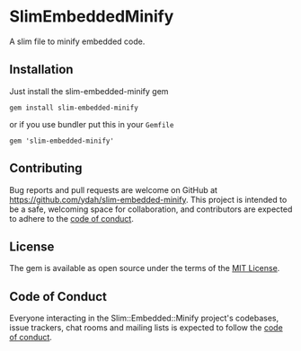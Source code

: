 # SlimEmbeddedMinify

A slim file to minify embedded code.

## Installation

Just install the slim-embedded-minify gem

```
gem install slim-embedded-minify
```

or if you use bundler put this in your `Gemfile`

```
gem 'slim-embedded-minify'
```

## Contributing

Bug reports and pull requests are welcome on GitHub at https://github.com/ydah/slim-embedded-minify. This project is intended to be a safe, welcoming space for collaboration, and contributors are expected to adhere to the [code of conduct](https://github.com/ydah/slim-embedded-minify/blob/main/CODE_OF_CONDUCT.md).

## License

The gem is available as open source under the terms of the [MIT License](https://opensource.org/licenses/MIT).

## Code of Conduct

Everyone interacting in the Slim::Embedded::Minify project's codebases, issue trackers, chat rooms and mailing lists is expected to follow the [code of conduct](https://github.com/ydah/slim-embedded-minify/blob/main/CODE_OF_CONDUCT.md).

